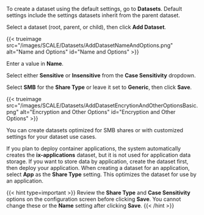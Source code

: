 &NewLine;

To create a dataset using the default settings, go to **Datasets**.
Default settings include the settings datasets inherit from the parent dataset.

Select a dataset (root, parent, or child), then click **Add Dataset**.

{{< trueimage src="/images/SCALE/Datasets/AddDatasetNameAndOptions.png" alt="Name and Options" id="Name and Options" >}}

Enter a value in **Name**.

Select either **Sensitive** or **Insensitive** from the **Case Sensitivity** dropdown.

Select **SMB** for the **Share Type** or leave it set to **Generic**, then click **Save**.

{{< trueimage src="/images/SCALE/Datasets/AddDatasetEncrytionAndOtherOptionsBasic.png" alt="Encryption and Other Options" id="Encryption and Other Options" >}}

You can create datasets optimized for SMB shares or with customized settings for your dataset use cases.

If you plan to deploy container applications, the system automatically creates the **ix-applications** dataset, but it is not used for application data storage.
If you want to store data by application, create the dataset first, then deploy your application.
When creating a dataset for an application, select **App** as the **Share Type** setting. This optimizes the dataset for use by an application.

{{< hint type=important >}}
Review the **Share Type** and **Case Sensitivity** options on the configuration screen before clicking **Save**.
You cannot change these or the **Name** setting after clicking **Save**.
{{< /hint >}}

